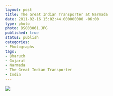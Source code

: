 ```yaml
---
layout: post
title: The Great Indian Transporter at Narmada
date: 2011-02-16 15:02:44.000000000 -06:00
type: photo
photo: DSC03061.JPG
published: true
status: publish
categories:
- Photographs
tags:
- Bharuch
- Gujarat
- Narmada
- The Great Indian Transporter
- India
---
```

<p><img src="{{ site.url }}/assets/images/DSC03061.JPG" /></p>
